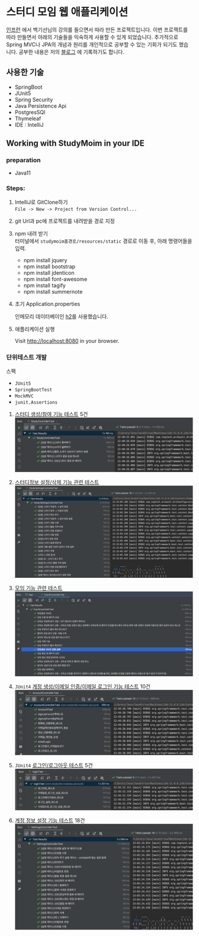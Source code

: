 # 스터디 모임 웹 애플리케이션
[인프런](https://www.inflearn.com/) 에서 백기선님의 강의를 들으면서 따라 만든 프로젝트입니다. 이번 프로젝트를 따라 만들면서 아래의 기술들을 익숙하게 사용할 수 있게 되었습니다. 추가적으로 Spring MVC나 JPA의 개념과 원리를 개인적으로 공부할 수 있는 기회가 되기도 했습니다.
공부한 내용은 저의 [블로그](https://pinokio0702.tistory.com/category/SpringBoot) 에 기록하기도 합니다.
## 사용한 기술

- SpringBoot
- JUnit5
- Spring Security
- Java Persistence Api
- PostgresSQl
- Thymeleaf
- IDE : IntelliJ

## Working with StudyMoim in your IDE
### preparation

- Java11



### Steps:

1) IntelliJ로 GitClone하기<br>
`File -> New -> Project from Version Control...`

2) git Url과 pc에 프로젝트를 내려받을 경로 지정

3) npm 내려 받기<br>
터미널에서 `studymoim홈경로/resources/static` 경로로 이동 후, 아래 명령어들을 입력.
    - npm install jquery
    - npm install bootstrap
    - npm install jdenticon
    - npm install font-awesome
    - npm install tagify
    - npm install summernote
4) 초기 Application.properties

    인메모리 데이터베이인 [h2](https://www.h2database.com/html/main.html
)를 사용했습니다.

4) 애플리케이션 실행

    Visit [http://localhost:8080](http://localhost:8080) in your browser.
    


### 단위테스트 개발
스팩<br>
- ```JUnit5```
- ```SpringBootTest``` 
- ```MockMVC```
- ```junit.Assertions```
1. [스터디 생성/참여 기능 테스트]() 5건
 ![스터디 생성/참여 기능 테스트 결과](./studyControllerTest.png)

2. [스터디정보 설정/삭제 기능 관련 테스트]()  
![스터디정보 설정/삭제 기능 관련 테스트 코드 결과](./StudySettingsControllerTest.png)

3. [모임 기능 관련 테스트](https://github.com/Insookim0702/studyMoim/blob/master/src/test/java/com/studyolle/event/EventControllerTest.java)
![모임테스트코드실행 결과](./EventControllerTest.png)

4. `JUnit4` [계정 생성/이메일 인증/이메일 로그인 기능 테스트]() 10건
![계정 생성/이메일 인증/이메일 로그인 기능 테스트](./AccountControllerTest.png)

5. `JUnit4` [로그인/로그아웃 테스트]() 5건
![로그인/로그아웃 테스트](./loginTest.png)

6. [계정 정보 설정 기능 테스트]() 18건
![계정 정보 설정 기능 테스트](./settingsControllerTest.png)




